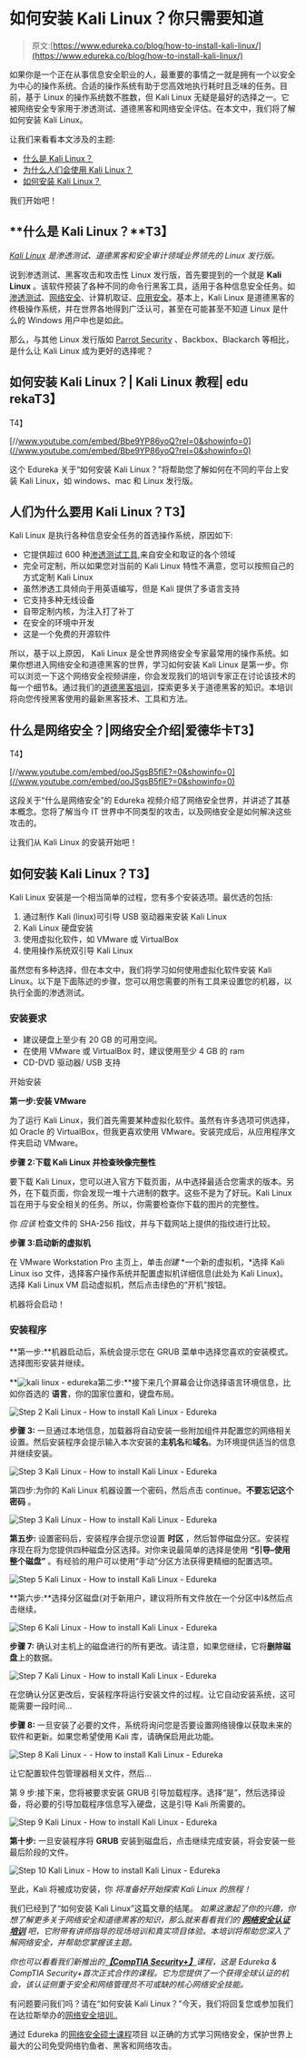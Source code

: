 # 如何安装 Kali Linux？你只需要知道

> 原文:[https://www.edureka.co/blog/how-to-install-kali-linux/](https://www.edureka.co/blog/how-to-install-kali-linux/)

如果你是一个正在从事信息安全职业的人，最重要的事情之一就是拥有一个以安全为中心的操作系统。合适的操作系统有助于您高效地执行耗时且乏味的任务。目前，基于 Linux 的操作系统数不胜数，但 Kali Linux 无疑是最好的选择之一。它被网络安全专家用于渗透测试、道德黑客和网络安全评估。在本文中，我们将了解如何安装 Kali Linux。

让我们来看看本文涉及的主题:

*   [什么是 Kali Linux？](#KaliLinux)
*   [为什么人们会使用 Kali Linux？](#BenefitsOfKaliLinux)
*   [如何安装 Kali Linux？](#InstallKaliLinux)

我们开始吧！

## **什么是 Kali Linux？**T3】

*[Kali Linux](https://www.edureka.co/blog/ethical-hacking-using-kali-linux/) 是渗透测试、道德黑客和安全审计领域业界领先的 Linux 发行版。*

说到渗透测试、黑客攻击和攻击性 Linux 发行版，首先要提到的一个就是 **Kali Linux** 。该软件预装了各种不同的命令行黑客工具，适用于各种信息安全任务。如[渗透测试](https://www.edureka.co/blog/what-is-penetration-testing/)、[网络安全](https://www.edureka.co/blog/what-is-network-security/)、计算机取证、[应用安全](https://www.edureka.co/blog/application-security-tutorial/)。基本上，Kali Linux 是道德黑客的终极操作系统，并在世界各地得到广泛认可，甚至在可能甚至不知道 Linux 是什么的 Windows 用户中也是如此。

那么，与其他 Linux 发行版如 [Parrot Security](https://www.edureka.co/blog/parrot-os-vs-kali-linux/) 、Backbox、Blackarch 等相比，是什么让 Kali Linux 成为更好的选择呢？

## **如何安装 Kali Linux？| Kali Linux 教程| edu rekaT3】**

T4】

[//www.youtube.com/embed/Bbe9YP86yoQ?rel=0&showinfo=0](//www.youtube.com/embed/Bbe9YP86yoQ?rel=0&showinfo=0)

这个 Edureka 关于“如何安装 Kali Linux？”将帮助您了解如何在不同的平台上安装 Kali Linux，如 windows、mac 和 Linux 发行版。

## **人们为什么要用 Kali Linux？T3】**

Kali Linux 是执行各种信息安全任务的首选操作系统，原因如下:

*   它提供超过 600 种[渗透测试工具](https://www.edureka.co/blog/what-is-penetration-testing/),来自安全和取证的各个领域
*   完全可定制，所以如果您对当前的 Kali Linux 特性不满意，您可以按照自己的方式定制 Kali Linux
*   虽然渗透工具倾向于用英语编写，但是 Kali 提供了多语言支持
*   它支持多种无线设备
*   自带定制内核，为注入打了补丁
*   在安全的环境中开发
*   这是一个免费的开源软件

所以，基于以上原因， Kali Linux 是全世界网络安全专家最常用的操作系统。如果你想进入网络安全和道德黑客的世界，学习如何安装 Kali Linux 是第一步。你可以浏览一下这个网络安全视频讲座，你会发现我们的培训专家正在讨论该技术的每一个细节&。通过我们的[道德黑客培训](https://www.edureka.co/ceh-ethical-hacking-certification-course)，探索更多关于道德黑客的知识。本培训将向您传授黑客使用的最新黑客技术、工具和方法。

## **什么是网络安全？|网络安全介绍|爱德华卡T3】**

T4】

[//www.youtube.com/embed/ooJSgsB5fIE?=0&showinfo=0](//www.youtube.com/embed/ooJSgsB5fIE?=0&showinfo=0)

这段关于“什么是网络安全”的 Edureka 视频介绍了网络安全世界，并讲述了其基本概念。您将了解当今 IT 世界中不同类型的攻击，以及网络安全是如何解决这些攻击的。

让我们从 Kali Linux 的安装开始吧！

## **如何安装 Kali Linux？T3】**

Kali Linux 安装是一个相当简单的过程，您有多个安装选项。最优选的包括:

1.  通过制作 Kali (linux)可引导 USB 驱动器来安装 Kali Linux
2.  Kali Linux 硬盘安装
3.  使用虚拟化软件，如 VMware 或 VirtualBox
4.  使用操作系统双引导 Kali Linux

虽然您有多种选择，但在本文中，我们将学习如何使用虚拟化软件安装 Kali Linux。以下是下面陈述的步骤，您可以用您需要的所有工具来设置您的机器，以执行全面的渗透测试。

### **安装要求**

*   建议硬盘上至少有 20 GB 的可用空间。
*   在使用 VMware 或 VirtualBox 时，建议使用至少 4 GB 的 ram
*   CD-DVD 驱动器/ USB 支持

开始安装

**第一步:安装 VMware**

为了运行 Kali Linux，我们首先需要某种虚拟化软件。虽然有许多选项可供选择，如 Oracle 的 VirtualBox，但我更喜欢使用 VMware。安装完成后，从应用程序文件夹启动 VMware。

**步骤 2:下载 Kali Linux 并检查映像完整性**

要下载 Kali Linux，您可以进入官方下载页面，从中选择最适合您需求的版本。另外，在下载页面，你会发现一堆十六进制的数字。这些不是为了好玩。Kali Linux 旨在用于与安全相关的任务。所以，你需要检查你下载的图片的完整性。

你 *应该* 检查文件的 SHA-256 指纹，并与下载网站上提供的指纹进行比较。

**步骤 3:启动新的虚拟机**

在 VMware Workstation Pro 主页上，单击*创建* *一个新的虚拟机，*选择 Kali Linux iso 文件，选择客户操作系统并配置虚拟机详细信息(此处为 Kali Linux)。选择 Kali Linux VM 启动虚拟机，然后点击绿色的“开机”按钮。

机器将会启动！

### **安装程序**

**第一步:**机器启动后，系统会提示您在 GRUB 菜单中选择您喜欢的安装模式。选择图形安装并继续。

**![kali linux - edureka ](../Images/eb324ded42b1e0ffc714469228ce9700.png)第二步:**接下来几个屏幕会让你选择语言环境信息，比如你首选的 **语言**，你的国家位置和，键盘布局。

![Step 2 Kali Linux - How to install Kali Linux - Edureka](../Images/784748280c09d1f54db9b6abcbaa969e.png)

**步骤 3:** 一旦通过本地信息，加载器将自动安装一些附加组件并配置您的网络相关设置。然后安装程序会提示输入本次安装的**主机名**和**域名**。为环境提供适当的信息并继续安装。

![Step 3 Kali Linux - How to install Kali Linux - Edureka](../Images/fdd64966d24b423fe06364bf04b49c06.png)

第四步:为你的 Kali Linux 机器设置一个密码，然后点击 continue。**不要忘记这个密码** 。

![Step 3 Kali Linux - How to install Kali Linux - Edureka](../Images/292a098803ac9bf0383496dcf2c72934.png)

**第五步:** 设置密码后，安装程序会提示您设置 **时区** ，然后暂停磁盘分区。安装程序现在将为您提供四种磁盘分区选择。对你来说最简单的选择是使用 **“引导–使用整个磁盘”** 。有经验的用户可以使用“手动”分区方法获得更精细的配置选项。

![Step 5 Kali Linux - How to install Kali Linux - Edureka](../Images/a29612fcdef3429ce3eec33abc0a77a1.png)

**第六步:**选择分区磁盘(对于新用户，建议将所有文件放在一个分区中)&然后点击继续。

![Step 6 Kali Linux - How to install Kali Linux - Edureka](../Images/3b0bfd9bfc33f2d54dd49df5a55d75ec.png)

**步骤 7:** 确认对主机上的磁盘进行的所有更改。请注意，如果您继续，它将**删除磁盘**上的数据。

![Step 7 Kali Linux - How to install Kali Linux - Edureka](../Images/aa57533be9f4c34cb4f1ff5b65891dc8.png)

在您确认分区更改后，安装程序将运行安装文件的过程。让它自动安装系统，这可能需要一段时间…

**步骤 8:** 一旦安装了必要的文件，系统将询问您是否要设置网络镜像以获取未来的软件和更新。如果您希望使用 Kali 库，请确保启用此功能。

![Step 8 Kali Linux - - How to install Kali Linux - Edureka](../Images/38c03cbc829507a0653ecbf94129743c.png)

让它配置软件包管理器相关文件，然后…

第 9 步:接下来，您将被要求安装 GRUB 引导加载程序。选择“是”，然后选择设备，将必要的引导加载程序信息写入硬盘，这是引导 Kali 所需要的。

![Step 9 Kali Linux - How to install Kali Linux - Edureka](../Images/432a0428f66a8395e7caa1a54f056b82.png)

**第十步:** 一旦安装程序将 **GRUB** 安装到磁盘后，点击继续完成安装，将会安装一些最后阶段的文件。

![Step 10 Kali Linux - How to install Kali Linux - Edureka](../Images/cf0e83a050ea3e38d48448b29f40275a.png)

至此，Kali 将被成功安装，你 *将准备好开始探索 Kali Linux 的旅程！*

我们已经到了“如何安装 Kali Linux”这篇文章的结尾。 *如果这激起了你的兴趣，你想了解更多关于网络安全和道德黑客的知识，那么就来看看我们的 [**网络安全认证培训**](https://www.edureka.co/cybersecurity-certification-training) 吧，它附带有讲师指导的现场培训和真实项目体验。本培训将帮助您深入了解网络安全，并帮助您掌握该主题。*

*你也可以看看我们新推出的[**【CompTIA Security+】**](https://www.edureka.co/comptia-security-plus-certification-training)课程，这是 Edureka & CompTIA Security+首次正式合作的课程。它为您提供了一个获得全球认证的机会，该认证侧重于安全和网络管理员不可或缺的核心网络安全技能。*

有问题要问我们吗？请在“如何安装 Kali Linux？”今天，我们将回复您或参加我们在达拉斯举办的[网络安全培训..](https://www.edureka.co/cybersecurity-certification-training-dallas)

通过 Edureka 的[网络安全硕士课程](https://www.edureka.co/masters-program/cybersecurity-training)项目 以正确的方式学习网络安全，保护世界上最大的公司免受网络钓鱼者、黑客和网络攻击。